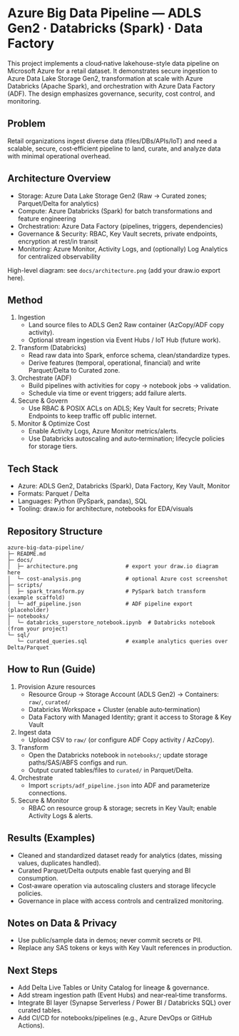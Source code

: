 # Azure Big Data Pipeline — ADLS Gen2 · Databricks (Spark) · Data Factory

This project implements a cloud‑native lakehouse-style data pipeline on Microsoft Azure for a retail dataset.
It demonstrates secure ingestion to Azure Data Lake Storage Gen2, transformation at scale with Azure Databricks (Apache Spark),
and orchestration with Azure Data Factory (ADF). The design emphasizes governance, security, cost control, and monitoring.

## Problem
Retail organizations ingest diverse data (files/DBs/APIs/IoT) and need a scalable, secure, cost‑efficient pipeline to
land, curate, and analyze data with minimal operational overhead.

## Architecture Overview
- Storage: Azure Data Lake Storage Gen2 (Raw → Curated zones; Parquet/Delta for analytics)
- Compute: Azure Databricks (Spark) for batch transformations and feature engineering
- Orchestration: Azure Data Factory (pipelines, triggers, dependencies)
- Governance & Security: RBAC, Key Vault secrets, private endpoints, encryption at rest/in transit
- Monitoring: Azure Monitor, Activity Logs, and (optionally) Log Analytics for centralized observability

High-level diagram: see `docs/architecture.png` (add your draw.io export here).

## Method
1. Ingestion
   - Land source files to ADLS Gen2 Raw container (AzCopy/ADF copy activity).
   - Optional stream ingestion via Event Hubs / IoT Hub (future work).
2. Transform (Databricks)
   - Read raw data into Spark, enforce schema, clean/standardize types.
   - Derive features (temporal, operational, financial) and write Parquet/Delta to Curated zone.
3. Orchestrate (ADF)
   - Build pipelines with activities for copy → notebook jobs → validation.
   - Schedule via time or event triggers; add failure alerts.
4. Secure & Govern
   - Use RBAC & POSIX ACLs on ADLS; Key Vault for secrets; Private Endpoints to keep traffic off public internet.
5. Monitor & Optimize Cost
   - Enable Activity Logs, Azure Monitor metrics/alerts.
   - Use Databricks autoscaling and auto‑termination; lifecycle policies for storage tiers.

## Tech Stack
- Azure: ADLS Gen2, Databricks (Spark), Data Factory, Key Vault, Monitor
- Formats: Parquet / Delta
- Languages: Python (PySpark, pandas), SQL
- Tooling: draw.io for architecture, notebooks for EDA/visuals

## Repository Structure
```
azure-big-data-pipeline/
├─ README.md
├─ docs/
│  ├─ architecture.png               # export your draw.io diagram here
│  └─ cost-analysis.png              # optional Azure cost screenshot
├─ scripts/
│  ├─ spark_transform.py             # PySpark batch transform (example scaffold)
│  └─ adf_pipeline.json              # ADF pipeline export (placeholder)
├─ notebooks/
│  └─ databricks_superstore_notebook.ipynb  # Databricks notebook (from your project)
└─ sql/
   └─ curated_queries.sql            # example analytics queries over Delta/Parquet
```

## How to Run (Guide)
1. Provision Azure resources
   - Resource Group → Storage Account (ADLS Gen2) → Containers: `raw/`, `curated/`
   - Databricks Workspace + Cluster (enable auto‑termination)
   - Data Factory with Managed Identity; grant it access to Storage & Key Vault
2. Ingest data
   - Upload CSV to `raw/` (or configure ADF Copy activity / AzCopy).
3. Transform
   - Open the Databricks notebook in `notebooks/`; update storage paths/SAS/ABFS configs and run.
   - Output curated tables/files to `curated/` in Parquet/Delta.
4. Orchestrate
   - Import `scripts/adf_pipeline.json` into ADF and parameterize connections.
5. Secure & Monitor
   - RBAC on resource group & storage; secrets in Key Vault; enable Activity Logs & alerts.

## Results (Examples)
- Cleaned and standardized dataset ready for analytics (dates, missing values, duplicates handled).
- Curated Parquet/Delta outputs enable fast querying and BI consumption.
- Cost‑aware operation via autoscaling clusters and storage lifecycle policies.
- Governance in place with access controls and centralized monitoring.

## Notes on Data & Privacy
- Use public/sample data in demos; never commit secrets or PII.
- Replace any SAS tokens or keys with Key Vault references in production.

## Next Steps
- Add Delta Live Tables or Unity Catalog for lineage & governance.
- Add stream ingestion path (Event Hubs) and near‑real‑time transforms.
- Integrate BI layer (Synapse Serverless / Power BI / Databricks SQL) over curated tables.
- Add CI/CD for notebooks/pipelines (e.g., Azure DevOps or GitHub Actions).
